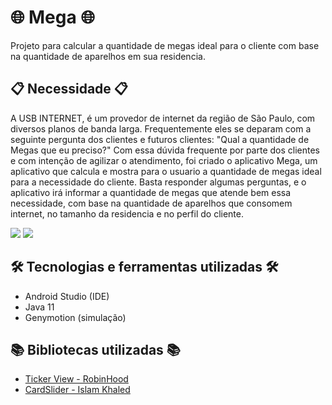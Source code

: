 # :globe_with_meridians: Mega :globe_with_meridians:

Projeto para calcular a quantidade de megas ideal para o cliente com base na quantidade de aparelhos em sua residencia.

## :clipboard: Necessidade :clipboard:
A USB INTERNET, é um provedor de internet da região de São Paulo, com diversos planos de banda larga. 
Frequentemente eles se deparam com a seguinte pergunta dos clientes e futuros clientes: "Qual a quantidade de Megas que eu preciso?"
Com essa dúvida frequente por parte dos clientes e com intenção de agilizar o atendimento, foi criado o aplicativo Mega, 
um aplicativo que calcula e mostra para o usuario a quantidade de megas ideal para a necessidade do cliente.
Basta responder algumas perguntas, e o aplicativo irá informar a quantidade de megas que atende bem essa necessidade,
com base na quantidade de aparelhos que consomem internet, no tamanho da residencia e no perfil do cliente.

<span>
  <img src="https://media.giphy.com/media/yUBdyJu9x888Skg1uw/giphy.gif">
  <img src="https://media.giphy.com/media/Tcj4j61MbAW7JIC7OJ/giphy.gif">
</span>

## :hammer_and_wrench: Tecnologias e ferramentas utilizadas :hammer_and_wrench:
* Android Studio (IDE)
* Java 11
* Genymotion (simulação)
 
## :books: Bibliotecas utilizadas :books:
* [Ticker View - RobinHood](https://github.com/robinhood/ticker)
* [CardSlider - Islam Khaled](https://github.com/IslamKhSh/CardSlider)
